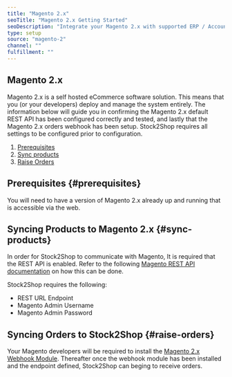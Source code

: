 ```yaml
---
title: "Magento 2.x"
seoTitle: "Magento 2.x Getting Started"
seoDescription: "Integrate your Magento 2.x with supported ERP / Accounting Systems and 3rd Party Logistics services through Stock2Shop"
type: setup
source: "magento-2"
channel: ""
fulfillment: ""
---
```


## Magento 2.x
Magento 2.x is a self hosted eCommerce software solution. This means that you (or your developers) deploy and manage the system entirely.
The information below will guide you in confirming the Magento 2.x default REST API has been configured correctly and tested, 
and lastly that the Magento 2.x orders webhook has been setup. Stock2Shop requires all settings to be configured prior to configuration.

1. [Prerequisites](#prerequisites) 
2. [Sync products](#sync-products) 
3. [Raise Orders](#raise-orders) 

## Prerequisites {#prerequisites}
You will need to have a version of Magento 2.x already up and running that is accessible via the web.

## Syncing Products to Magento 2.x {#sync-products}
In order for Stock2Shop to communicate with Magento, It is required that the REST API is enabled. 
Refer to the following [Magento REST API documentation](https://devdocs.magento.com/guides/v2.3/rest/bk-rest.html "Magento 2.x REST API Documentation") on how this can be done.

Stock2Shop requires the following:

- REST URL Endpoint
- Magento Admin Username
- Magento Admin Password

## Syncing Orders to Stock2Shop {#raise-orders}
Your Magento developers will be required to install the [Magento 2.x Webhook Module](https://github.com/stock2shop/magento2_module_webhook "Stock2Shop Magento 2.x Webhook Module"). Thereafter once the webhook module has been installed and the endpoint defined, Stock2Shop can beging to receive orders.